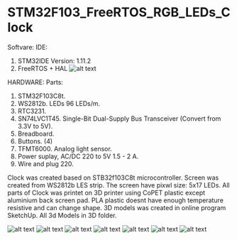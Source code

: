 # STM32F103_FreeRTOS_RGB_LEDs_Clock

Softvare:
IDE: 
1. STM32IDE  Version: 1.11.2     
2. FreeRTOS + HAL
![alt text](https://github.com/OlegDemk/STM32F103_FreeRTOS_RGB_LEDs_Clock/blob/main/Photos/structure%20of%20project.png)

HARDWARE:
Parts:
1. STM32F103C8t.
2. WS2812b. LEDs 96 LEDs/m. 
3. RTC3231.
4. SN74LVC1T45. Single-Bit Dual-Supply Bus Transceiver (Convert from 3.3V to 5V).
5. Breadboard.
6. Buttons. (4)
7. TFMT6000. Analog light sensor.
8. Power suplay, AC/DC 220 to 5V 1.5 - 2 A.
9. Wire and plug 220.

Clock was created based on STB32f103C8t microcontroller. Screen was created from WS2812b LES strip. The screen have pixwl size: 5x17 LEDs. All parts of Clock was printet on 3D printer using CoPET plastic except aluminium back screen pad. PLA plastic doesnt have enough temperature resistive and can change shape. 3D models was created in online program SketchUp. All 3d Models in 3D folder.

![alt text](https://github.com/OlegDemk/STM32F103_FreeRTOS_RGB_LEDs_Clock/blob/main/Photos/6.jpg)
![alt text](https://github.com/OlegDemk/STM32F103_FreeRTOS_RGB_LEDs_Clock/blob/main/Photos/7.jpg)
![alt text](https://github.com/OlegDemk/STM32F103_FreeRTOS_RGB_LEDs_Clock/blob/main/Photos/8.jpg)
![alt text](https://github.com/OlegDemk/STM32F103_FreeRTOS_RGB_LEDs_Clock/blob/main/Photos/9.jpg)
![alt text](https://github.com/OlegDemk/STM32F103_FreeRTOS_RGB_LEDs_Clock/blob/main/Photos/1.jpg)
![alt text](https://github.com/OlegDemk/STM32F103_FreeRTOS_RGB_LEDs_Clock/blob/main/Photos/2.jpg)
![alt text](https://github.com/OlegDemk/STM32F103_FreeRTOS_RGB_LEDs_Clock/blob/main/Photos/3.jpg)

